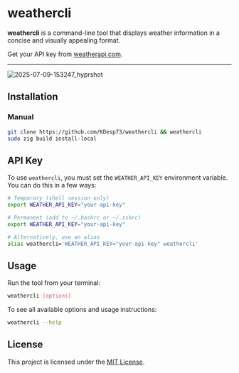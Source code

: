 # weathercli

**weathercli** is a command-line tool that displays weather information in a concise and visually appealing format.

Get your API key from [weatherapi.com](https://www.weatherapi.com/).

---

![2025-07-09-153247_hyprshot](https://github.com/user-attachments/assets/93ec91ea-23a7-4275-bda0-2dce573098a0)


## Installation

### Manual

```bash
git clone https://github.com/KDesp73/weathercli && weathercli
sudo zig build install-local
```

## API Key

To use `weathercli`, you must set the `WEATHER_API_KEY` environment variable. You can do this in a few ways:

```bash
# Temporary (shell session only)
export WEATHER_API_KEY="your-api-key"

# Permanent (add to ~/.bashrc or ~/.zshrc)
export WEATHER_API_KEY="your-api-key"

# Alternatively, use an alias
alias weathercli='WEATHER_API_KEY="your-api-key" weathercli'
```

## Usage

Run the tool from your terminal:

```bash
weathercli [options]
```

To see all available options and usage instructions:

```bash
weathercli --help
```

## License

This project is licensed under the [MIT License](./LICENSE).
